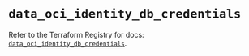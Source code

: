 # `data_oci_identity_db_credentials`

Refer to the Terraform Registry for docs: [`data_oci_identity_db_credentials`](https://registry.terraform.io/providers/oracle/oci/6.18.0/docs/data-sources/identity_db_credentials).
